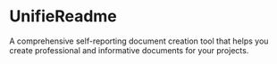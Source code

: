 # UnifieReadme
A comprehensive self-reporting document creation tool that helps you create professional and informative documents for your projects.
